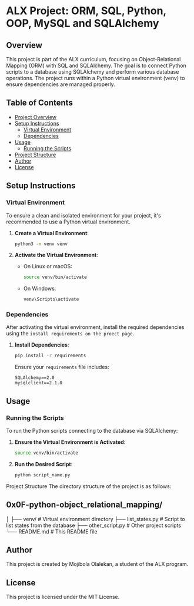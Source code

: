 # ALX Project: ORM, SQL, Python, OOP, MySQL and SQLAlchemy

## Overview

This project is part of the ALX curriculum, focusing on Object-Relational Mapping (ORM) with SQL and SQLAlchemy. The goal is to connect Python scripts to a database using SQLAlchemy and perform various database operations. The project runs within a Python virtual environment (venv) to ensure dependencies are managed properly.

## Table of Contents

- [Project Overview](#overview)
- [Setup Instructions](#setup-instructions)
  - [Virtual Environment](#virtual-environment)
  - [Dependencies](#dependencies)
- [Usage](#usage)
  - [Running the Scripts](#running-the-scripts)
- [Project Structure](#project-structure)
- [Author](#author)
- [License](#license)

## Setup Instructions

### Virtual Environment

To ensure a clean and isolated environment for your project, it's recommended to use a Python virtual environment.

1. **Create a Virtual Environment**:

    ```sh
    python3 -m venv venv
    ```

2. **Activate the Virtual Environment**:

    - On Linux or macOS:

        ```sh
        source venv/bin/activate
        ```

    - On Windows:

        ```sh
        venv\Scripts\activate
        ```

### Dependencies

After activating the virtual environment, install the required dependencies using the `install requirements on the proect page`.

1. **Install Dependencies**:

    ```sh
    pip install -r requirements
    ```

    Ensure your `requirements` file includes:

    ```text
    SQLAlchemy==2.0
    mysqlclient==2.1.0
    ```

## Usage

### Running the Scripts

To run the Python scripts connecting to the database via SQLAlchemy:

1. **Ensure the Virtual Environment is Activated**:

    ```sh
    source venv/bin/activate
    ```

2. **Run the Desired Script**:

    ```sh
    python script_name.py
    ```

Project Structure
The directory structure of the project is as follows:

## 0x0F-python-object_relational_mapping/
│
├── venv/                # Virtual environment directory
├── list_states.py       # Script to list states from the database
├── other_script.py      # Other project scripts
└── README.md            # This README file

## Author

This project is created by Mojibola Olalekan, a student of the ALX program.

## License

This project is licensed under the MIT License. 